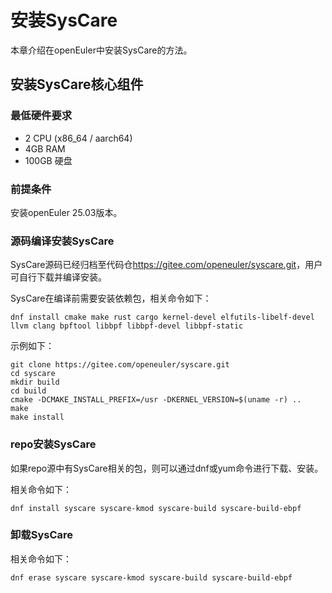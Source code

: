 # 安装SysCare

本章介绍在openEuler中安装SysCare的方法。

## 安装SysCare核心组件

### 最低硬件要求

* 2 CPU (x86_64 / aarch64) 
* 4GB RAM
* 100GB 硬盘

### 前提条件

安装openEuler 25.03版本。

### 源码编译安装SysCare

SysCare源码已经归档至代码仓<https://gitee.com/openeuler/syscare.git>，用户可自行下载并编译安装。

SysCare在编译前需要安装依赖包，相关命令如下：

```shell
dnf install cmake make rust cargo kernel-devel elfutils-libelf-devel llvm clang bpftool libbpf libbpf-devel libbpf-static
```

示例如下：

```shell
git clone https://gitee.com/openeuler/syscare.git
cd syscare
mkdir build
cd build
cmake -DCMAKE_INSTALL_PREFIX=/usr -DKERNEL_VERSION=$(uname -r) ..
make
make install
```

### repo安装SysCare

如果repo源中有SysCare相关的包，则可以通过dnf或yum命令进行下载、安装。

相关命令如下：

```shell
dnf install syscare syscare-kmod syscare-build syscare-build-ebpf
```

### 卸载SysCare

相关命令如下：

```shell
dnf erase syscare syscare-kmod syscare-build syscare-build-ebpf
```
